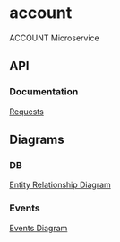 # account
ACCOUNT Microservice

## API
### Documentation
[Requests](https://documenter.getpostman.com/view/11912430/TW73G6zX)

## Diagrams
### DB
[Entity Relationship Diagram](https://drive.google.com/file/d/15zUbySyCV1yHBmy8DYWbuiOiG_vj3ztG/view?usp=sharing)

### Events
[Events Diagram](https://drive.google.com/file/d/1QoUbRziPqTFjOusf53pYn2tJgVLTY2Bi/view?usp=sharing)